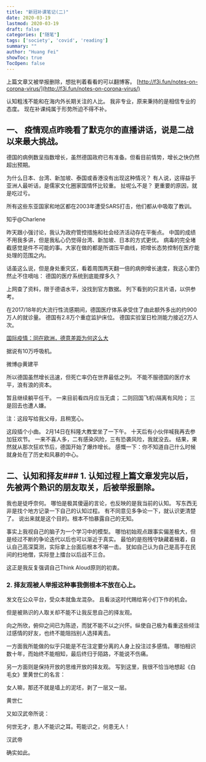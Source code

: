 ```yaml
---
title: "新冠补课笔记(二)"
date: 2020-03-19
lastmod: 2020-03-19
draft: false
categories: ["随笔"]
tags: ['society', 'covid', 'reading']
summary: ""
author: "Huang Fei"
showToc: true
TocOpen: false
---
```


上篇文章又被举报删除，想批判着看看的可以翻博客。
[http://f3i.fun/notes-on-corona-virus/](http://f3i.fun/notes-on-corona-virus/)

认知粗浅不能和在海内外长期关注的人比。
我非专业，原来秉持的是相信专业的态度。
现在补课纯属于形势所迫不得不补。

## 一、 疫情观点昨晚看了默克尔的直播讲话，说是二战以来最大挑战。
德国的病例数呈指数增长，虽然德国政府已有准备。但看目前情势，增长之快仍然超出预期。

为什么日本、台湾、新加坡、泰国或香港没有出现这种情况？
有人说，这得益于亚洲人最听话，是儒家文化圈家国情怀比较重。
扯呢么不是？
更重要的原因，就是吃过亏。

所有这些东亚国家和地区都在2003年遭受SARS打击，他们都从中吸取了教训。

知乎@Charlene

昨天跟小强讨论，我认为政府管控措施和社会经济活动存在平衡点。
中国的成绩不用我多讲，但是我私心仍觉得台湾、新加坡、日本的方式更优。
病毒的完全堵截感觉是件不可能的事。大家在做的都是所谓压平曲线，把增长态势控制在医疗能处理的范围之内。

话虽这么说，但是身处重灾区，看着周围两天翻一倍的病例增长速度，我这心里仍然止不住嘀咕：
德国的医疗系统到底能撑多久？

上网查了资料，限于德语水平，没找到官方数据。
列下看到的只言片语，以供参考。

在2017/18年的大流行性流感期间，德国医疗体系承受住了由此额外多出的约900万人的就诊量。
德国有2.8万个重症监护床位。
德国实验室日检测能力接近2万人次。

[国际疫情：同在欧洲，德意差距为何这么大](http://news.sciencenet.cn/htmlnews/2020/3/436838.shtm)

据说有10万呼吸机。

微博@黄建平

所以德国虽然增长迅速，但死亡率仍在世界最低之列。
不能不服德国的医疗水平，浪有浪的资本。

暂且继续躺平任干。
一来目前看四月应当无虞；
二则回国飞机\隔离有风险；
三是回去也遭人嫌。

注：这段写给我父母，且稍宽心。

这段插个小曲。
2月14日在科隆大教堂坐了一下午。
十天后有小伙伴喊我再去参加狂欢节。
一来不喜人多，二有感染风险，三有恐袭风险，我就没去。
结果，果然就从那次狂欢节后，德国开始了爆炸增长。
感慨一下：你不知道自己什么时候就身处在了历史和风暴的中心。

## 二、认知和择友### **1. 认知过程**上篇文章发完以后，先被两个熟识的朋友取关，后被举报删除。
我也是徒呼奈何。
哪怕是极其傻逼的言论，也反映的是我当前的认知。
写东西无非是找个地方记录一下自己的认知过程。
有不同意见多争论一下，就认识更清楚了。
说出来就是这个目的。根本不怕暴露自己的无知。

事实上我视自己的脑子为一个学习中的模型。
哪怕初始观点跟事实偏差极大，但是经过不断的争论迭代以后也可以渐近于真实。
最怕的是抱残守缺藏着掖着，自认自己高深莫测，实际拿上台面后根本不堪一击。
犹如自己认为自己是高手在民间的扫地僧，实际登上擂台以后战不三合。

这正是我反复强调自己Think Aloud原则的初衷。

### **2. 择友观**被人举报这种事我倒根本不放在心上。
发文在公众平台，受众本就鱼龙混杂。
且看淡这时代赐给宵小们下作的机会。

但是被熟识的人取关却不能不让我反思自己的择友观。

向之所欣，俯仰之间已为陈迹，而犹不能不以之兴怀。纵使自己极为看重这些倾注过感情的好友，也终不能阻挡别人选择离去。

一方面我所能做的似乎只能是不在注定要分离的人身上投注过多感情。
哪怕相识数十年，而始终不能相知，最后终归于陌路，不能说不伤痛。

另一方面则是保持开放的思维开放的择友观。
写到这里，我很不恰当地想起《白毛女》里黄世仁的名言：

女人嘛，那还不就是墙上的泥坯，剥了一层又一层。

黄世仁

又如汉武帝所说：

何世无才，患人不能识之耳。苟能识之，何患无人！

汉武帝

确实如此。